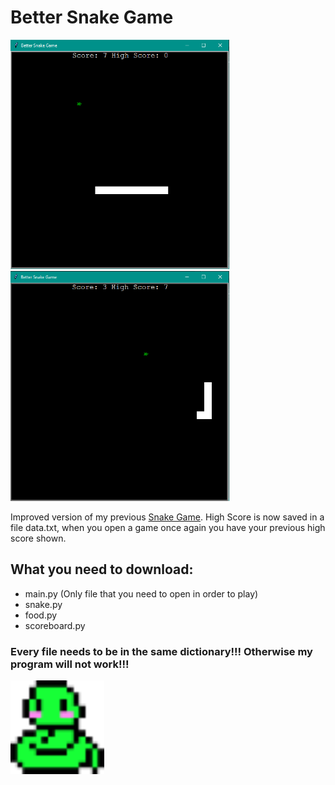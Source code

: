 # Better Snake Game

<img src ='./screenshots/better_snake_game_screenshot1.png' width='350'>
<img src ='./screenshots/better_snake_game_screenshot2.png' width='350'>

Improved version of my previous [Snake Game](https://github.com/naboshi229/My_Basic_Programs/tree/main/Snake_Game). High Score is now saved in a file data.txt, when you open a game once again you have your previous high score shown.
## What you need to download:
- main.py (Only file that you need to open in order to play)
- snake.py
- food.py
- scoreboard.py
### Every file needs to be in the same dictionary!!! Otherwise my program will not work!!!
<img src ='./screenshots/cute_snake.png' width='150'>
